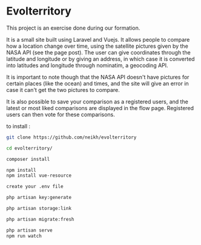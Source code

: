 # Evolterritory

This project is an exercise done during our formation.

It is a small site built using Laravel and Vuejs. It allows people to compare how a location change over time,
using the satellite pictures given by the NASA API (see the page post). The user can give coordinates through the 
latitude and longitude or by giving an address, in which case it is converted into latitudes and longitude
through nominatim, a geocoding API.

It is important to note though that the NASA API doesn't have pictures for certain places (like the ocean) and times,
and the site will give an error in case it can't get the two pictures to compare.

It is also possible to save your comparison as a registered users, and the latest or most liked comparisons are displayed
in the flow page. Registered users can then vote for these comparisons.


to install :

```bash
git clone https://github.com/neikh/evolterritory

cd evolterritory/

composer install

npm install
npm install vue-resource

create your .env file

php artisan key:generate

php artisan storage:link

php artisan migrate:fresh

php artisan serve
npm run watch
```
